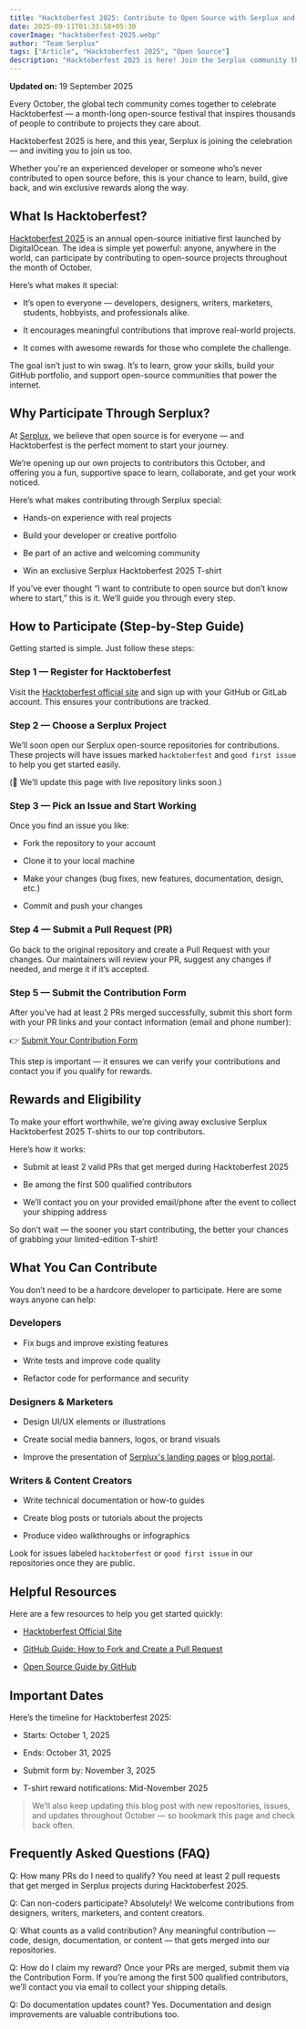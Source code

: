 ```yaml
---
title: "Hacktoberfest 2025: Contribute to Open Source with Serplux and Win Exclusive T-Shirts"
date: 2025-09-11T01:33:58+05:30
coverImage: "hacktoberfest-2025.webp"
author: "Team Serplux"
tags: ["Article", "Hacktoberfest 2025", "Open Source"]
description: "Hacktoberfest 2025 is here! Join the Serplux community this October to contribute to open-source projects, improve your coding skills, and earn unique rewards."
---
```


**Updated on:** 19 September 2025

Every October, the global tech community comes together to celebrate Hacktoberfest — a month-long open-source festival that inspires thousands of people to contribute to projects they care about.

Hacktoberfest 2025 is here, and this year, Serplux is joining the celebration — and inviting you to join us too.

Whether you're an experienced developer or someone who’s never contributed to open source before, this is your chance to learn, build, give back, and win exclusive rewards along the way.

## What Is Hacktoberfest?

[Hacktoberfest 2025](https://hacktoberfest.com/) is an annual open-source initiative first launched by DigitalOcean. The idea is simple yet powerful: anyone, anywhere in the world, can participate by contributing to open-source projects throughout the month of October.

Here’s what makes it special:

- It’s open to everyone — developers, designers, writers, marketers, students, hobbyists, and professionals alike.

- It encourages meaningful contributions that improve real-world projects.

- It comes with awesome rewards for those who complete the challenge.

The goal isn’t just to win swag. It’s to learn, grow your skills, build your GitHub portfolio, and support open-source communities that power the internet.

## Why Participate Through Serplux?

At [Serplux](https://serplux.com/), we believe that open source is for everyone — and Hacktoberfest is the perfect moment to start your journey.

We’re opening up our own projects to contributors this October, and offering you a fun, supportive space to learn, collaborate, and get your work noticed.

Here’s what makes contributing through Serplux special:

- Hands-on experience with real projects

- Build your developer or creative portfolio

- Be part of an active and welcoming community

- Win an exclusive Serplux Hacktoberfest 2025 T-shirt

If you’ve ever thought “I want to contribute to open source but don’t know where to start,” this is it. We’ll guide you through every step.

## How to Participate (Step-by-Step Guide)

Getting started is simple. Just follow these steps:

### Step 1 — Register for Hacktoberfest

Visit the [Hacktoberfest official site](https://hacktoberfest.com/) and sign up with your GitHub or GitLab account. This ensures your contributions are tracked.

### Step 2 — Choose a Serplux Project

We’ll soon open our Serplux open-source repositories for contributions.
These projects will have issues marked `hacktoberfest` and `good first issue` to help you get started easily.

(📌 We’ll update this page with live repository links soon.)

### Step 3 — Pick an Issue and Start Working

Once you find an issue you like:

- Fork the repository to your account

- Clone it to your local machine

- Make your changes (bug fixes, new features, documentation, design, etc.)

- Commit and push your changes

### Step 4 — Submit a Pull Request (PR)

Go back to the original repository and create a Pull Request with your changes.
Our maintainers will review your PR, suggest any changes if needed, and merge it if it’s accepted.

### Step 5 — Submit the Contribution Form

After you’ve had at least 2 PRs merged successfully, submit this short form with your PR links and your contact information (email and phone number):

👉 [Submit Your Contribution Form]()

This step is important — it ensures we can verify your contributions and contact you if you qualify for rewards.

## Rewards and Eligibility

To make your effort worthwhile, we’re giving away exclusive Serplux Hacktoberfest 2025 T-shirts to our top contributors.

Here’s how it works:

- Submit at least 2 valid PRs that get merged during Hacktoberfest 2025

- Be among the first 500 qualified contributors

- We’ll contact you on your provided email/phone after the event to collect your shipping address

So don’t wait — the sooner you start contributing, the better your chances of grabbing your limited-edition T-shirt!

## What You Can Contribute

You don’t need to be a hardcore developer to participate. Here are some ways anyone can help:

### Developers

- Fix bugs and improve existing features

- Write tests and improve code quality

- Refactor code for performance and security

### Designers & Marketers

- Design UI/UX elements or illustrations

- Create social media banners, logos, or brand visuals

- Improve the presentation of [Serplux's landing pages](https://serplux.com/) or [blog portal](https://blog.serplux.com/).

### Writers & Content Creators

- Write technical documentation or how-to guides

- Create blog posts or tutorials about the projects

- Produce video walkthroughs or infographics

Look for issues labeled `hacktoberfest` or `good first issue` in our repositories once they are public.

## Helpful Resources

Here are a few resources to help you get started quickly:

- [Hacktoberfest Official Site](https://hacktoberfest.com/)

- [GitHub Guide: How to Fork and Create a Pull Request](https://docs.github.com/en/get-started/exploring-projects-on-github/contributing-to-a-project)

- [Open Source Guide by GitHub](https://opensource.guide/how-to-contribute/)

## Important Dates

Here’s the timeline for Hacktoberfest 2025:

- Starts: October 1, 2025

- Ends: October 31, 2025

- Submit form by: November 3, 2025

- T-shirt reward notifications: Mid-November 2025

> We’ll also keep updating this blog post with new repositories, issues, and updates throughout October — so bookmark this page and check back often.

## Frequently Asked Questions (FAQ)

Q: How many PRs do I need to qualify?
You need at least 2 pull requests that get merged in Serplux projects during Hacktoberfest 2025.

Q: Can non-coders participate?
Absolutely! We welcome contributions from designers, writers, marketers, and content creators.

Q: What counts as a valid contribution?
Any meaningful contribution — code, design, documentation, or content — that gets merged into our repositories.

Q: How do I claim my reward?
Once your PRs are merged, submit them via the Contribution Form. If you’re among the first 500 qualified contributors, we’ll contact you via email to collect your shipping details.

Q: Do documentation updates count?
Yes. Documentation and design improvements are valuable contributions too.
